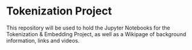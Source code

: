 # Tokenization Project

This repository will be used to hold the Jupyter Notebooks for the Tokenization & Embedding Project, as well as a Wikipage of background information, links and videos.
